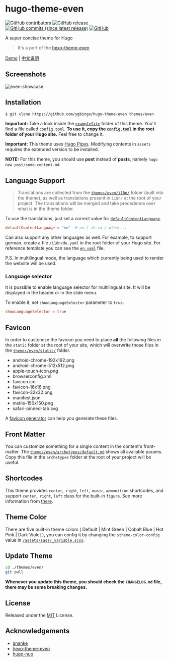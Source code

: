 # hugo-theme-even

[![GitHub contributors](https://img.shields.io/github/contributors/ygbingo/hugo-theme-even.svg?colorB=green)](https://github.com/ygbingo/hugo-theme-even/contributors)
[![GitHub release](https://img.shields.io/github/release/ygbingo/hugo-theme-even.svg?colorB=green)](https://github.com/ygbingo/hugo-theme-even/releases)
[![GitHub commits (since latest release)](https://img.shields.io/github/commits-since/ygbingo/hugo-theme-even/latest.svg?colorB=green)](https://github.com/ygbingo/hugo-theme-even/compare)
[![GitHub](https://img.shields.io/github/license/mashape/apistatus.svg)](https://github.com/ygbingo/hugo-theme-even/blob/main/LICENSE.md)

A super concise theme for Hugo

> It's a port of the [hexo-theme-even](https://github.com/ahonn/hexo-theme-even)

[Demo](https://hugo-theme-even.netlify.app) | [中文说明](https://github.com/ygbingo/hugo-theme-even/blob/main/README-zh.md)

## Screenshots

![even-showcase](https://raw.githubusercontent.com/ygbingo/hugo-theme-even/main/images/showcase.png)

## Installation

```bash
$ git clone https://github.com/ygbingo/hugo-theme-even themes/even
```

**Important:** Take a look inside the [`exampleSite`](https://github.com/ygbingo/hugo-theme-even/tree/main/exampleSite) folder of this theme. You'll find a file called [`config.toml`](https://github.com/ygbingo/hugo-theme-even/blob/main/exampleSite/config.toml). **To use it, copy the [`config.toml`](https://github.com/ygbingo/hugo-theme-even/blob/main/exampleSite/config.toml) in the root folder of your Hugo site.** Feel free to change it.

**Important:** This theme uses [Hugo Pipes](https://gohugo.io/hugo-pipes/introduction/). Modifying contents in `assets` requires the extended version to be installed.

**NOTE:** For this theme, you should use **post** instead of **posts**, namely `hugo new post/some-content.md`.

## Language Support

> Translations are collected from the [`themes/even/i18n/`](https://github.com/ygbingo/hugo-theme-even/tree/main/i18n) folder (built into the theme), as well as translations present in `i18n/` at the root of your project. The translations will be merged and take precedence over what is in the theme folder.

To use the translations, just set a correct value for [`defaultContentLanguage`](https://github.com/ygbingo/hugo-theme-even/blob/main/exampleSite/config.toml#L3).

```toml
defaultContentLanguage = "en"  # en / zh-cn / other...
```

Can also support any other languages as well. For example, to support german, create a file `/i18n/de.yaml` in the root folder of your Hugo site. For reference template you can see the [`en.yaml`](https://github.com/ygbingo/hugo-theme-even/tree/main/i18n/en.yaml) file.

P.S. In multilingual mode, the language which currently being used to render the website will be used.

### Language selector

It is possible to enable language selector for multilingual site. It will be displayed in the header or in the slide menu.

To enable it, set `showLanguageSelector` parameter to `true`.

```toml
showLanguageSelector = true
```

## Favicon

In order to customize the favicon you need to place **all** the following files in the `static` folder at the root of your site, which will overwrite those files in the [`themes/even/static/`](https://github.com/ygbingo/hugo-theme-even/tree/main/static) folder.

- android-chrome-192x192.png
- android-chrome-512x512.png
- apple-touch-icon.png
- browserconfig.xml
- favicon.ico
- favicon-16x16.png
- favicon-32x32.png
- manifest.json
- mstile-150x150.png
- safari-pinned-tab.svg

A [favicon generator](https://www.google.com/search?q=favicon+generator) can help you generate these files.

## Front Matter

You can customize something for a single content in the content's front-matter. The [`themes/even/archetypes/default.md`](https://github.com/ygbingo/hugo-theme-even/tree/main/archetypes/default.md) shows all available params. Copy this file in the `archetypes` folder at the root of your project will be useful.

## Shortcodes

This theme provides `center`,` right`, `left`,` music`, `admonition` shortcodes, and support `center`,` right`, `left` class for the built-in `figure`. See more information from [there](https://blog.ygbingo.com/example-site/post/shortcodes/).

## Theme Color

There are five built-in theme colors ( Default | Mint Green | Cobalt Blue | Hot Pink | Dark Violet ), you can config it by changing the `$theme-color-config` value in [`/assets/sass/_variable.scss`](https://github.com/ygbingo/hugo-theme-even/blob/main/assets/sass/_variables.scss#L5-L8).

## Update Theme

```bash
cd ./themes/even/
git pull
```

**Whenever you update this theme, you should check the `CHANGELOG.md` file, there may be some breaking changes.**

## License

Released under the [MIT](https://github.com/ygbingo/hugo-theme-even/blob/main/LICENSE.md) License.

## Acknowledgements

- [ananke](https://github.com/budparr/gohugo-theme-ananke)
- [hexo-theme-even](https://github.com/ahonn/hexo-theme-even)
- [hugo-nuo](https://github.com/laozhu/hugo-nuo)
